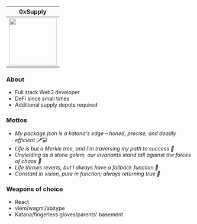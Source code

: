 | 0xSupply |
|:----:|
| <img src="https://github.com/0xSupply/0xSupply/assets/142984220/297bf8e2-ba98-4a16-9658-59c3c319cdd7" width="128" />  |

### About

* Full stack Web3 developer
* DeFi since small times
* Additional supply depots required

### Mottos

* *My package.json is a katana's edge – honed, precise, and deadly efficient 🗡️💻*
* *Life is but a Merkle tree, and I'm traversing my path to success 🌲*
* *Unyielding as a stone golem, our invariants stand tall against the forces of chaos 🗿*
* *Life throws reverts, but I always have a fallback function 🔄*
* *Constant in vision, pure in function; always returning true 🌌*

### Weapons of choice

* React
* viem/wagmi/abitype
* Katana/fingerless gloves/parents' basement
